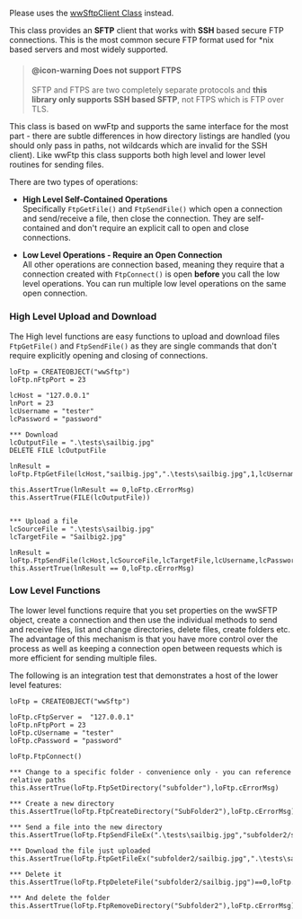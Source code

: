 ﻿Please uses the [wwSftpClient Class](VFPS://Topic/_6WR0ZM6JD) instead.

This class provides an **SFTP** client that works with **SSH** based secure FTP connections. This is the most common secure FTP format used for *nix based servers and most widely supported.

> #### @icon-warning Does not support FTPS
> SFTP and FTPS are two completely separate protocols and **this library only supports SSH based SFTP**, not FTPS which is FTP over TLS.

This class is based on wwFtp and supports the same interface for the most part - there are subtle differences in how directory listings are handled (you should only pass in paths, not wildcards which are invalid for the SSH client). Like wwFtp this class supports both high level and lower level routines for sending files.

There are two types of operations:

* **High Level Self-Contained Operations**  
Specifically `FtpGetFile()` and `FtpSendFile()` which open a connection and send/receive a file, then close the connection. They are self-contained and don't require an explicit call to open and close connections.

* **Low Level Operations - Require an Open Connection**  
All other operations are connection based, meaning they require that a connection created with `FtpConnect()` is open **before** you call the low level operations. You can run multiple low level operations on the same open connection.

### High Level Upload and Download
The High level functions are easy functions to upload and download files `FtpGetFile()` and `FtpSendFile()` as they are single commands that don't require explicitly opening and closing of connections.

```foxpro
loFtp = CREATEOBJECT("wwSftp")
loFtp.nFtpPort = 23

lcHost = "127.0.0.1"
lnPort = 23
lcUsername = "tester"
lcPassword = "password"

*** Download
lcOutputFile = ".\tests\sailbig.jpg"
DELETE FILE lcOutputFile

lnResult = loFtp.FtpGetFile(lcHost,"sailbig.jpg",".\tests\sailbig.jpg",1,lcUsername,lcPassword)

this.AssertTrue(lnResult == 0,loFtp.cErrorMsg)
this.AssertTrue(FILE(lcOutputFile))


*** Upload a file
lcSourceFile = ".\tests\sailbig.jpg"
lcTargetFile = "Sailbig2.jpg"

lnResult = loFtp.FtpSendFile(lcHost,lcSourceFile,lcTargetFile,lcUsername,lcPassword)
this.AssertTrue(lnResult == 0,loFtp.cErrorMsg)
```

### Low Level Functions
The lower level functions require that you set properties on the wwSFTP object, create a connection and then use the individual methods to send and receive files, list and change directories, delete files, create folders etc. The advantage of this mechanism is that you have more control over the process as well as keeping a connection open between requests which is more efficient for sending multiple files.

The following is an integration test that demonstrates a host of the lower level features:

```foxpro
loFtp = CREATEOBJECT("wwSftp")

loFtp.cFtpServer =  "127.0.0.1"
loFtp.nFtpPort = 23
loFtp.cUsername = "tester"
loFtp.cPassword = "password"

loFtp.FtpConnect()

*** Change to a specific folder - convenience only - you can reference relative paths
this.AssertTrue(loFtp.FtpSetDirectory("subfolder"),loFtp.cErrorMsg)

*** Create a new directory
this.AssertTrue(loFtp.FtpCreateDirectory("SubFolder2"),loFtp.cErrorMsg)

*** Send a file into the new directory
this.AssertTrue(loFtp.FtpSendFileEx(".\tests\sailbig.jpg","subfolder2/sailbig.jpg")==0,loFtp.cErrorMsg)

*** Download the file just uploaded
this.AssertTrue(loFtp.FtpGetFileEx("subfolder2/sailbig.jpg",".\tests\sailbig2.jpg")==0,loFtp.cErrorMsg)

*** Delete it
this.AssertTrue(loFtp.FtpDeleteFile("subfolder2/sailbig.jpg")==0,loFtp.cErrorMsg)

*** And delete the folder
this.AssertTrue(loFtp.FtpRemoveDirectory("Subfolder2"),loFtp.cErrorMsg)
```